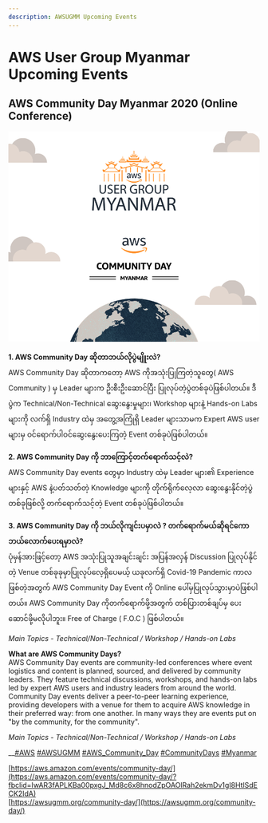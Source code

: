 ```yaml
---
description: AWSUGMM Upcoming Events
---
```


# AWS User Group Myanmar Upcoming Events

## AWS Community Day Myanmar 2020 \(Online Conference\) 

![AWS Community Day Myanmar 2020](.gitbook/assets/image%20%2827%29.png)

**1. AWS Community Day ဆိုတာဘယ်လိုပွဲမျိူးလဲ?**  
AWS Community Day ဆိုတာကတော့ AWS ကိုအသုံးပြုကြတဲ့သူတွေ\( AWS Community \) မှ Leader များက ဦးစီးဦးဆောင်ပြီး ပြုလုပ်တဲ့ပွဲတစ်ခုပဲဖြစ်ပါတယ်။ ဒီပွဲက Technical/Non-Technical ဆွေးနွေးမှုများ၊ Workshop များနဲ့ Hands-on Labs များကို လက်ရှိ Industry ထဲမှ အတွေ့အကြုံရှိ Leader များသာမက Expert AWS user များမှ ဝင်ရောက်ပါဝင်ဆွေးနွေးပေးကြတဲ့ Event တစ်ခုပဲဖြစ်ပါတယ်။  


**2. AWS Community Day ကို ဘာကြောင့်တက်ရောက်သင့်လဲ?**  
AWS Community Day events တွေမှာ Industry ထဲမှ Leader များ၏ Experience များနှင့် AWS နဲ့ပတ်သတ်တဲ့ Knowledge များကို တိုက်ရိုက်လေ့လာ ဆွေးနွေးနိုင်တဲ့ပွဲတစ်ခုဖြစ်လို့ တက်ရောက်သင့်တဲ့ Event တစ်ခုပဲဖြစ်ပါတယ်။

**3. AWS Community Day ကို ဘယ်လိုကျင်းပမှာလဲ ? တက်ရောက်မယ်ဆိုရင်ကော ဘယ်လောက်ပေးရမှာလဲ?**  
ပုံမှန်အားဖြင့်တော့ AWS အသုံးပြုသူအချင်းချင်း အပြန်အလှန် Discussion ပြုလုပ်နိုင်တဲ့ Venue တစ်ခုခုမှာပြုလုပ်လေ့ရှိပေမယ့် ယခုလက်ရှိ Covid-19 Pandemic ကာလဖြစ်တဲ့အတွက် AWS Community Day Event ကို Online ပေါ်မှပြုလုပ်သွားမှာပဲဖြစ်ပါတယ်။ AWS Community Day ကိုတက်ရောက်ဖို့အတွက် တစ်ပြားတစ်ချပ်မှ ပေးဆောင်ဖို့မလိုပါဘူး။ Free of Charge \( F.O.C \) ဖြစ်ပါတယ်။

_Main Topics - Technical/Non-Technical / Workshop / Hands-on Labs_

**What are AWS Community Days?**  
AWS Community Day events are community-led conferences where event logistics and content is planned, sourced, and delivered by community leaders. They feature technical discussions, workshops, and hands-on labs led by expert AWS users and industry leaders from around the world. Community Day events deliver a peer-to-peer learning experience, providing developers with a venue for them to acquire AWS knowledge in their preferred way: from one another. In many ways they are events put on "by the community, for the community".  
  
_Main Topics - Technical/Non-Technical / Workshop / Hands-on Labs_

\_\_[\#AWS](https://www.facebook.com/hashtag/aws?__eep__=6&__cft__[0]=AZWtkpJgswOE0bRtJdKnytr5Tyff4k43V9FMfsAxYRFktJHgnUHW_L-M9-d1H6-ikkz3z-BCl5mtGdhNGxpeMIW2k4RtBQ4OXgDTNu-gDBTLSyPyYme0tAMTSXofSGxBZD4ojODTomJN7Zll_Tjg5mplmpQzN_7CF8rZSAqu6MAf00QJwwwbu2e_JFrN_28ttiRt2gyi1ieO0Lh6VHTZ72YS&__tn__=*NK-R) [\#AWSUGMM](https://www.facebook.com/hashtag/awsugmm?__eep__=6&__cft__[0]=AZWtkpJgswOE0bRtJdKnytr5Tyff4k43V9FMfsAxYRFktJHgnUHW_L-M9-d1H6-ikkz3z-BCl5mtGdhNGxpeMIW2k4RtBQ4OXgDTNu-gDBTLSyPyYme0tAMTSXofSGxBZD4ojODTomJN7Zll_Tjg5mplmpQzN_7CF8rZSAqu6MAf00QJwwwbu2e_JFrN_28ttiRt2gyi1ieO0Lh6VHTZ72YS&__tn__=*NK-R) [\#AWS\_Community\_Day](https://www.facebook.com/hashtag/aws_community_day?__eep__=6&__cft__[0]=AZWtkpJgswOE0bRtJdKnytr5Tyff4k43V9FMfsAxYRFktJHgnUHW_L-M9-d1H6-ikkz3z-BCl5mtGdhNGxpeMIW2k4RtBQ4OXgDTNu-gDBTLSyPyYme0tAMTSXofSGxBZD4ojODTomJN7Zll_Tjg5mplmpQzN_7CF8rZSAqu6MAf00QJwwwbu2e_JFrN_28ttiRt2gyi1ieO0Lh6VHTZ72YS&__tn__=*NK-R) [\#CommunityDays](https://www.facebook.com/hashtag/communitydays?__eep__=6&__cft__[0]=AZWtkpJgswOE0bRtJdKnytr5Tyff4k43V9FMfsAxYRFktJHgnUHW_L-M9-d1H6-ikkz3z-BCl5mtGdhNGxpeMIW2k4RtBQ4OXgDTNu-gDBTLSyPyYme0tAMTSXofSGxBZD4ojODTomJN7Zll_Tjg5mplmpQzN_7CF8rZSAqu6MAf00QJwwwbu2e_JFrN_28ttiRt2gyi1ieO0Lh6VHTZ72YS&__tn__=*NK-R) [\#Myanmar](https://www.facebook.com/hashtag/myanmar?__eep__=6&__cft__[0]=AZWtkpJgswOE0bRtJdKnytr5Tyff4k43V9FMfsAxYRFktJHgnUHW_L-M9-d1H6-ikkz3z-BCl5mtGdhNGxpeMIW2k4RtBQ4OXgDTNu-gDBTLSyPyYme0tAMTSXofSGxBZD4ojODTomJN7Zll_Tjg5mplmpQzN_7CF8rZSAqu6MAf00QJwwwbu2e_JFrN_28ttiRt2gyi1ieO0Lh6VHTZ72YS&__tn__=*NK-R)  
  
[https://aws.amazon.com/events/community-day/](https://aws.amazon.com/events/community-day/?fbclid=IwAR3fAPLKBa00pxgJ_Md8c6x8hnodZpOAOlRah2ekmDv1gI8HtlSdECK2IdA)  
[https://awsugmm.org/community-day/](https://awsugmm.org/community-day/)



